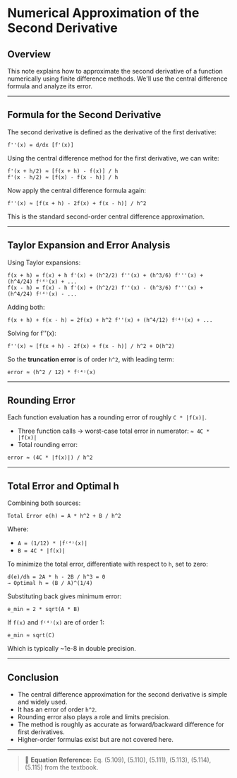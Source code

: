 # Numerical Approximation of the Second Derivative

## Overview

This note explains how to approximate the second derivative of a function numerically using finite difference methods. We'll use the central difference formula and analyze its error.

---

## Formula for the Second Derivative

The second derivative is defined as the derivative of the first derivative:

```
f''(x) = d/dx [f'(x)]
```

Using the central difference method for the first derivative, we can write:

```
f'(x + h/2) ≈ [f(x + h) - f(x)] / h
f'(x - h/2) ≈ [f(x) - f(x - h)] / h
```

Now apply the central difference formula again:

```
f''(x) ≈ [f(x + h) - 2f(x) + f(x - h)] / h^2
```

This is the standard second-order central difference approximation.

---

## Taylor Expansion and Error Analysis

Using Taylor expansions:

```
f(x + h) = f(x) + h f'(x) + (h^2/2) f''(x) + (h^3/6) f'''(x) + (h^4/24) f⁽⁴⁾(x) + ...
f(x - h) = f(x) - h f'(x) + (h^2/2) f''(x) - (h^3/6) f'''(x) + (h^4/24) f⁽⁴⁾(x) - ...
```

Adding both:

```
f(x + h) + f(x - h) = 2f(x) + h^2 f''(x) + (h^4/12) f⁽⁴⁾(x) + ...
```

Solving for f''(x):

```
f''(x) ≈ [f(x + h) - 2f(x) + f(x - h)] / h^2 + O(h^2)
```

So the **truncation error** is of order `h^2`, with leading term:

```
error ≈ (h^2 / 12) * f⁽⁴⁾(x)
```

---

## Rounding Error

Each function evaluation has a rounding error of roughly `C * |f(x)|`.

* Three function calls → worst-case total error in numerator: `≈ 4C * |f(x)|`
* Total rounding error:

```
error ≈ (4C * |f(x)|) / h^2
```

---

## Total Error and Optimal h

Combining both sources:

```
Total Error e(h) = A * h^2 + B / h^2
```

Where:

* `A = (1/12) * |f⁽⁴⁾(x)|`
* `B = 4C * |f(x)|`

To minimize the total error, differentiate with respect to `h`, set to zero:

```
d(e)/dh = 2A * h - 2B / h^3 = 0
→ Optimal h = (B / A)^(1/4)
```

Substituting back gives minimum error:

```
e_min = 2 * sqrt(A * B)
```

If `f(x)` and `f⁽⁴⁾(x)` are of order 1:

```
e_min ≈ sqrt(C)
```

Which is typically \~1e-8 in double precision.

---

## Conclusion

* The central difference approximation for the second derivative is simple and widely used.
* It has an error of order `h^2`.
* Rounding error also plays a role and limits precision.
* The method is roughly as accurate as forward/backward difference for first derivatives.
* Higher-order formulas exist but are not covered here.

---

> 📘 **Equation Reference:** Eq. (5.109), (5.110), (5.111), (5.113), (5.114), (5.115) from the textbook.
